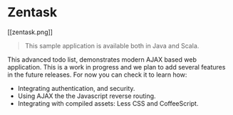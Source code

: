 # Zentask

[[zentask.png]]

> This sample application is available both in Java and Scala.

This advanced todo list, demonstrates modern AJAX based web application. This is a work in progress and we plan to add several  features in the future releases. For now you can check it to learn how:

- Integrating authentication, and security.
- Using AJAX the the Javascript reverse routing.
- Integrating with compiled assets: Less CSS and CoffeeScript. 